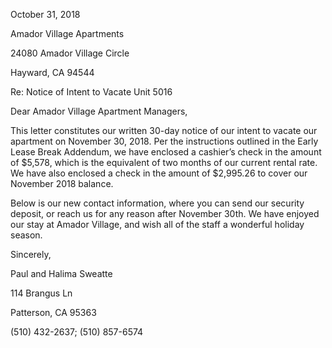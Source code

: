 October 31, 2018



Amador Village Apartments

24080 Amador Village Circle

Hayward, CA 94544



Re: Notice of Intent to Vacate Unit 5016

Dear Amador Village Apartment Managers,

This letter constitutes our written 30-day notice of our intent to vacate our apartment on November 30, 2018. Per the instructions outlined in the Early Lease Break Addendum, we have enclosed a cashier’s check in the amount of $5,578, which is the equivalent of two months of our current rental rate. We have also enclosed a check in the amount of $2,995.26 to cover our November 2018 balance. 

Below is our new contact information, where you can send our security deposit, or reach us for any reason after November 30th. We have enjoyed our stay at Amador Village, and wish all of the staff a wonderful holiday season. 

Sincerely,



Paul and Halima Sweatte

114 Brangus Ln

Patterson, CA 95363

(510) 432-2637; (510) 857-6574

